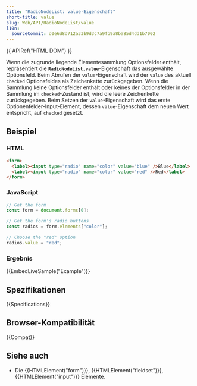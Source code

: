```yaml
---
title: "RadioNodeList: value-Eigenschaft"
short-title: value
slug: Web/API/RadioNodeList/value
l10n:
  sourceCommit: d0e6d8d712a33b9d3c7a9fb9a8ba85d4dd1b7002
---
```


{{ APIRef("HTML DOM") }}

Wenn die zugrunde liegende Elementesammlung Optionsfelder enthält, repräsentiert die **`RadioNodeList.value`**-Eigenschaft das ausgewählte Optionsfeld. Beim Abrufen der `value`-Eigenschaft wird der `value` des aktuell `checked` Optionsfeldes als Zeichenkette zurückgegeben. Wenn die Sammlung keine Optionsfelder enthält oder keines der Optionsfelder in der Sammlung im `checked`-Zustand ist, wird die leere Zeichenkette zurückgegeben. Beim Setzen der `value`-Eigenschaft wird das erste Optionenfelder-Input-Element, dessen `value`-Eigenschaft dem neuen Wert entspricht, auf `checked` gesetzt.

## Beispiel

### HTML

```html
<form>
  <label><input type="radio" name="color" value="blue" />Blue</label>
  <label><input type="radio" name="color" value="red" />Red</label>
</form>
```

### JavaScript

```js
// Get the form
const form = document.forms[0];

// Get the form's radio buttons
const radios = form.elements["color"];

// Choose the "red" option
radios.value = "red";
```

### Ergebnis

{{EmbedLiveSample("Example")}}

## Spezifikationen

{{Specifications}}

## Browser-Kompatibilität

{{Compat}}

## Siehe auch

- Die {{HTMLElement("form")}}, {{HTMLElement("fieldset")}}, {{HTMLElement("input")}} Elemente.
